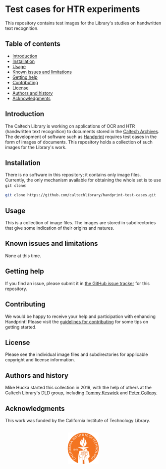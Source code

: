 Test cases for HTR experiments
==============================

This repository contains test images for the Library's studies on handwritten text recognition.

Table of contents
-----------------

* [Introduction](#introduction)
* [Installation](#installation)
* [Usage](#usage)
* [Known issues and limitations](#known-issues-and-limitations)
* [Getting help](#getting-help)
* [Contributing](#contributing)
* [License](#license)
* [Authors and history](#authors-and-history)
* [Acknowledgments](#authors-and-acknowledgments)


Introduction
------------

The Caltech Library is working on applications of OCR and HTR (handwritten text recognition) to documents stored in the [Caltech Archives](https://archives.caltech.edu).  The development of software such as [Handprint](https://github.com/caltechlibrary/handprint) requires test cases in the form of images of documents.  This repository holds a collection of such images for the Library's work.


Installation
------------

There is no software in this repository; it contains only image files.  Currently, the only mechanism available for obtaining the whole set is to use `git clone`:
```sh
git clone https://github.com/caltechlibrary/handprint-test-cases.git
```
 

Usage
-----

This is a collection of image files.  The images are stored in subdirectories that give some indication of their origins and natures.


Known issues and limitations
----------------------------

None at this time.


Getting help
------------

If you find an issue, please submit it in [the GitHub issue tracker](https://github.com/caltechlibrary/handprint/issues) for this repository.


Contributing
------------

We would be happy to receive your help and participation with enhancing Handprint!  Please visit the [guidelines for contributing](CONTRIBUTING.md) for some tips on getting started.


License
-------

Please see the individual image files and subdirectories for applicable copyright and license information.


Authors and history
---------------------------

Mike Hucka started this collection in 2019, with the help of others at the Caltech Library's DLD group, including [Tommy Keswick](https://github.com/t4k) and [Peter Collopy](https://github.com/collopy).


Acknowledgments
---------------

This work was funded by the California Institute of Technology Library.

<div align="center">
  <br>
  <a href="https://www.caltech.edu">
    <img width="100" height="100" src=".graphics/caltech-round.svg">
  </a>
</div>
